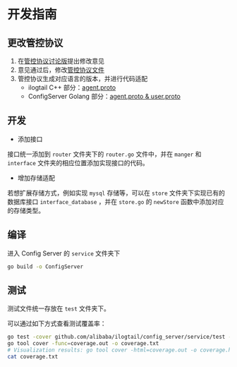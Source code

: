 # 开发指南

## 更改管控协议

1. 在[管控协议讨论版](https://github.com/alibaba/ilogtail/discussions/404)提出修改意见
2. 意见通过后，修改[管控协议文件](https://github.com/alibaba/ilogtail/tree/main/config_server/protocol)
3. 管控协议生成对应语言的版本，并进行代码适配
    * ilogtail C++ 部分：[agent.proto](https://github.com/alibaba/ilogtail/tree/main/core/config_server_pb)
    * ConfigServer Golang 部分：[agent.proto & user.proto](https://github.com/alibaba/ilogtail/tree/main/config_server/service/proto)

## 开发

* 添加接口

接口统一添加到 `router` 文件夹下的 `router.go` 文件中，并在 `manger` 和 `interface` 文件夹的相应位置添加实现接口的代码。

* 增加存储适配

若想扩展存储方式，例如实现 `mysql` 存储等，可以在 `store` 文件夹下实现已有的数据库接口 `interface_database` ，并在 `store.go` 的 `newStore` 函数中添加对应的存储类型。

## 编译

进入 Config Server 的 `service` 文件夹下

``` bash
go build -o ConfigServer
```

## 测试

测试文件统一存放在 `test` 文件夹下。

可以通过如下方式查看测试覆盖率：

```bash
go test -cover github.com/alibaba/ilogtail/config_server/service/test -coverpkg github.com/alibaba/ilogtail/config_server/service/... -coverprofile coverage.out -v
go tool cover -func=coverage.out -o coverage.txt
# Visualization results: go tool cover -html=coverage.out -o coverage.html
cat coverage.txt
```
